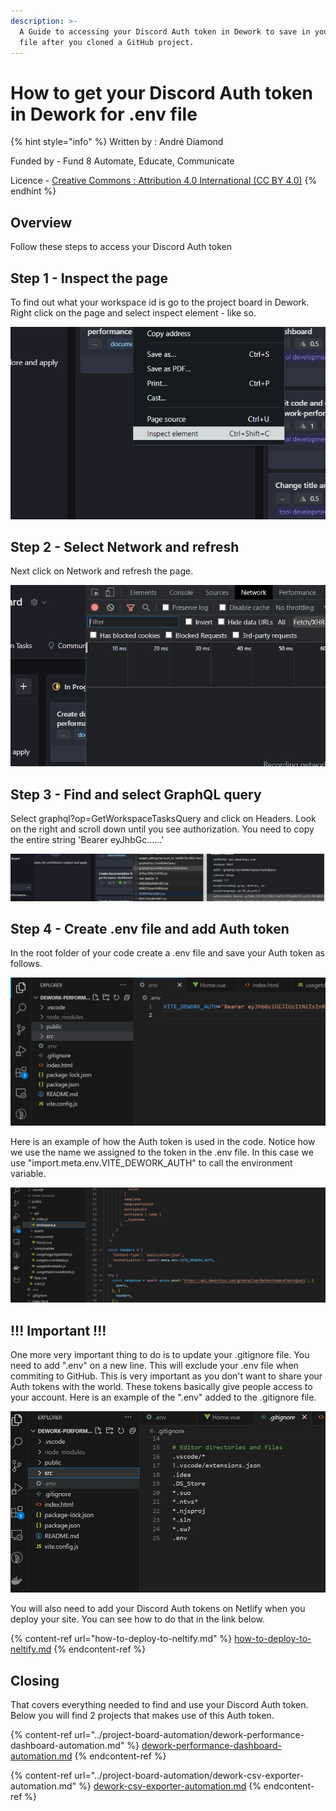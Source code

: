 ```yaml
---
description: >-
  A Guide to accessing your Discord Auth token in Dework to save in your .env
  file after you cloned a GitHub project.
---
```


# How to get your Discord Auth token in Dework for .env file

{% hint style="info" %}
Written by : André Diamond

Funded by - Fund 8 Automate, Educate, Communicate

Licence - [Creative Commons : Attribution 4.0 International (CC BY 4.0)](https://creativecommons.org/licenses/by/4.0/)
{% endhint %}

## Overview

Follow these steps to access your Discord Auth token

## Step 1 - Inspect the page

To find out what your workspace id is go to the project board in Dework. Right click on the page and select inspect element - like so.

![](<../../.gitbook/assets/image (1) (1) (1) (1) (1).png>)

## Step 2 - Select Network and refresh

Next click on Network and refresh the page.

![](<../../.gitbook/assets/image (3) (1) (1) (1) (1).png>)

## Step 3 - Find and select GraphQL query

Select graphql?op=GetWorkspaceTasksQuery and click on Headers. Look on the right and scroll down until you see authorization. You need to copy the entire string 'Bearer eyJhbGc......'

![](<../../.gitbook/assets/image (4) (1) (1).png>)

## Step 4 - Create .env file and add Auth token

&#x20;In the root folder of your code create a .env file and save your Auth token as follows.

![](<../../.gitbook/assets/image (2) (1).png>)

Here is an example of how the Auth token is used in the code. Notice how we use the name we assigned to the token in the .env file. In this case we use "import.meta.env.VITE\_DEWORK\_AUTH" to call the environment variable.

![](<../../.gitbook/assets/image (3).png>)

## !!! Important !!!&#x20;

One more very important thing to do is to update your .gitignore file. You need to add ".env" on a new line. This will exclude your .env file when commiting to GitHub. This is very important as you don't want to share your Auth tokens with the world. These tokens basically give people access to your account. Here is an example of the ".env" added to the .gitignore file.

![](<../../.gitbook/assets/image (6) (1).png>)

You will also need to add your Discord Auth tokens on Netlify when you deploy your site. You can see how to do that in the link below.

{% content-ref url="how-to-deploy-to-neltify.md" %}
[how-to-deploy-to-neltify.md](how-to-deploy-to-neltify.md)
{% endcontent-ref %}

## Closing

That covers everything needed to find and use your Discord Auth token. Below you will find 2 projects that makes use of this Auth token.

{% content-ref url="../project-board-automation/dework-performance-dashboard-automation.md" %}
[dework-performance-dashboard-automation.md](../project-board-automation/dework-performance-dashboard-automation.md)
{% endcontent-ref %}

{% content-ref url="../project-board-automation/dework-csv-exporter-automation.md" %}
[dework-csv-exporter-automation.md](../project-board-automation/dework-csv-exporter-automation.md)
{% endcontent-ref %}
